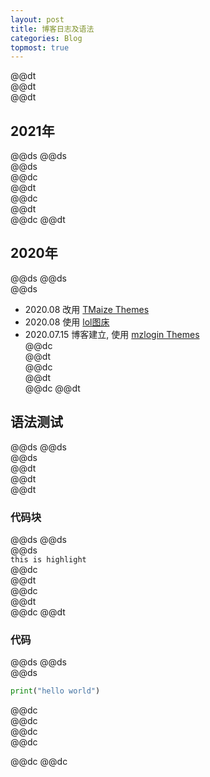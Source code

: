 ```yaml
---  
layout: post  
title: 博客日志及语法  
categories: Blog  
topmost: true  
---  
```

@@dt  
@@dt  
@@dt
## 2021年
@@ds
@@ds  
@@ds  
@@dc  
@@dt  
@@dc  
@@dt  
@@dc
@@dt
## 2020年 
@@ds
@@ds  
@@ds  
- 2020.08 改用 [TMaize Themes](https://github.com/TMaize/tmaize-blog)  
- 2020.08 使用 [lol图床](https://imagelol.com)  
- 2020.07.15 博客建立, 使用 [mzlogin Themes](https://github.com/mzlogin/mzlogin.github.io)  
@@dc  
@@dt  
@@dc  
@@dt  
@@dc
@@dt
## 语法测试
@@ds
@@ds  
@@ds  
@@dt  
@@dt  
@@dt
### 代码块
@@ds
@@ds  
@@ds  
`this is highlight`  
@@dc  
@@dt  
@@dc  
@@dt  
@@dc
@@dt
### 代码
@@ds
@@ds  
@@ds  
``` python
print("hello world")
```  
@@dc  
@@dc  
@@dc  
@@dc  

@@dc
@@dc
